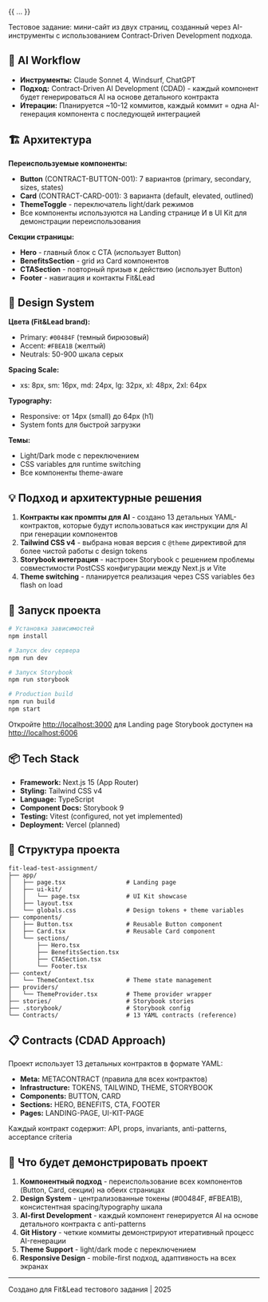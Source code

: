 {{ ... }}

Тестовое задание: мини-сайт из двух страниц, созданный через AI-инструменты с использованием Contract-Driven Development подхода.

## 🎯 AI Workflow

- **Инструменты:** Claude Sonnet 4, Windsurf, ChatGPT
- **Подход:** Contract-Driven AI Development (CDAD) - каждый компонент будет генерироваться AI на основе детального контракта
- **Итерации:** Планируется ~10-12 коммитов, каждый коммит = одна AI-генерация компонента с последующей интеграцией

## 🏗️ Архитектура

**Переиспользуемые компоненты:**
- **Button** (CONTRACT-BUTTON-001): 7 вариантов (primary, secondary, sizes, states)
- **Card** (CONTRACT-CARD-001): 3 варианта (default, elevated, outlined)
- **ThemeToggle** - переключатель light/dark режимов
- Все компоненты используются на Landing странице И в UI Kit для демонстрации переиспользования

**Секции страницы:**
- **Hero** - главный блок с CTA (использует Button)
- **BenefitsSection** - grid из Card компонентов
- **CTASection** - повторный призыв к действию (использует Button)
- **Footer** - навигация и контакты Fit&Lead

## 🎨 Design System

**Цвета (Fit&Lead brand):**
- Primary: `#00484F` (темный бирюзовый)
- Accent: `#FBEA1B` (желтый)
- Neutrals: 50-900 шкала серых

**Spacing Scale:**
- xs: 8px, sm: 16px, md: 24px, lg: 32px, xl: 48px, 2xl: 64px

**Typography:**
- Responsive: от 14px (small) до 64px (h1)
- System fonts для быстрой загрузки

**Темы:**
- Light/Dark mode с переключением
- CSS variables для runtime switching
- Все компоненты theme-aware

## 💡 Подход и архитектурные решения

1. **Контракты как промпты для AI** - создано 13 детальных YAML-контрактов, которые будут использоваться как инструкции для AI при генерации компонентов
2. **Tailwind CSS v4** - выбрана новая версия с `@theme` директивой для более чистой работы с design tokens
3. **Storybook интеграция** - настроен Storybook с решением проблемы совместимости PostCSS конфигурации между Next.js и Vite
4. **Theme switching** - планируется реализация через CSS variables без flash on load

## 🚀 Запуск проекта

```bash
# Установка зависимостей
npm install

# Запуск dev сервера
npm run dev

# Запуск Storybook
npm run storybook

# Production build
npm run build
npm start
```

Откройте [http://localhost:3000](http://localhost:3000) для Landing page
Storybook доступен на [http://localhost:6006](http://localhost:6006)

## 📦 Tech Stack

- **Framework:** Next.js 15 (App Router)
- **Styling:** Tailwind CSS v4
- **Language:** TypeScript
- **Component Docs:** Storybook 9
- **Testing:** Vitest (configured, not yet implemented)
- **Deployment:** Vercel (planned)

## 📁 Структура проекта

```
fit-lead-test-assignment/
├── app/
│   ├── page.tsx                 # Landing page
│   ├── ui-kit/
│   │   └── page.tsx             # UI Kit showcase
│   ├── layout.tsx
│   └── globals.css              # Design tokens + theme variables
├── components/
│   ├── Button.tsx               # Reusable Button component
│   ├── Card.tsx                 # Reusable Card component
│   └── sections/
│       ├── Hero.tsx
│       ├── BenefitsSection.tsx
│       ├── CTASection.tsx
│       └── Footer.tsx
├── context/
│   └── ThemeContext.tsx         # Theme state management
├── providers/
│   └── ThemeProvider.tsx        # Theme provider wrapper
├── stories/                     # Storybook stories
├── .storybook/                  # Storybook config
└── Contracts/                   # 13 YAML contracts (reference)
```

## 📋 Contracts (CDAD Approach)

Проект использует 13 детальных контрактов в формате YAML:
- **Meta:** METACONTRACT (правила для всех контрактов)
- **Infrastructure:** TOKENS, TAILWIND, THEME, STORYBOOK
- **Components:** BUTTON, CARD
- **Sections:** HERO, BENEFITS, CTA, FOOTER
- **Pages:** LANDING-PAGE, UI-KIT-PAGE

Каждый контракт содержит: API, props, invariants, anti-patterns, acceptance criteria

## 🎯 Что будет демонстрировать проект

1. **Компонентный подход** - переиспользование всех компонентов (Button, Card, секции) на обеих страницах
2. **Design System** - централизованные токены (#00484F, #FBEA1B), консистентная spacing/typography шкала
3. **AI-first Development** - каждый компонент генерируется AI на основе детального контракта с anti-patterns
4. **Git History** - четкие коммиты демонстрируют итеративный процесс AI-генерации
5. **Theme Support** - light/dark mode с переключением
6. **Responsive Design** - mobile-first подход, адаптивность на всех экранах

---

Создано для Fit&Lead тестового задания | 2025
